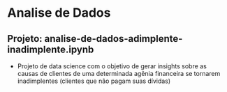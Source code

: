 # Analise de Dados

## Projeto: analise-de-dados-adimplente-inadimplente.ipynb
* Projeto de data science com o objetivo de gerar insights sobre as causas de clientes de uma determinada agênia financeira se tornarem inadimplentes (clientes que não pagam suas dívidas)
